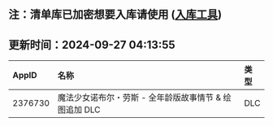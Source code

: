 ## 注：清单库已加密想要入库请使用 ([入库工具](https://github.com/BlankTMing/ManifestAutoUpdate/releases))

## 更新时间：2024-09-27 04:13:55
| AppID | 名称 | 类型  |
| :-------------------- | :----------------------------- | :----------- |
| 2376730 | 魔法少女诺布尔・劳斯 - 全年龄版故事情节 & 绘图追加 DLC| DLC |

